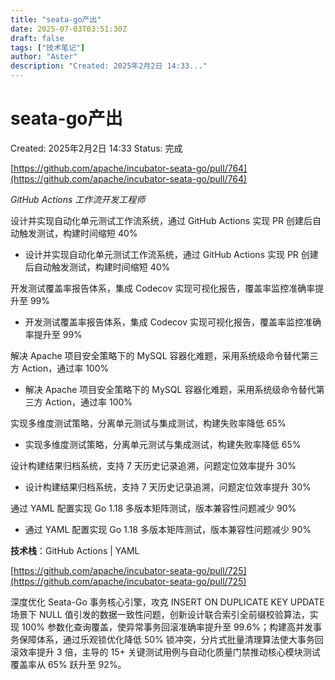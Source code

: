 ```yaml
---
title: "seata-go产出"
date: 2025-07-03T03:51:30Z
draft: false
tags: ["技术笔记"]
author: "Aster"
description: "Created: 2025年2月2日 14:33..."
---
```


# seata-go产出

Created: 2025年2月2日 14:33
Status: 完成

[https://github.com/apache/incubator-seata-go/pull/764](https://github.com/apache/incubator-seata-go/pull/764)

*GitHub Actions 工作流开发工程师*

设计并实现自动化单元测试工作流系统，通过 GitHub Actions 实现 PR 创建后自动触发测试，构建时间缩短 40%

- 设计并实现自动化单元测试工作流系统，通过 GitHub Actions 实现 PR 创建后自动触发测试，构建时间缩短 40%

开发测试覆盖率报告体系，集成 Codecov 实现可视化报告，覆盖率监控准确率提升至 99%

- 开发测试覆盖率报告体系，集成 Codecov 实现可视化报告，覆盖率监控准确率提升至 99%

解决 Apache 项目安全策略下的 MySQL 容器化难题，采用系统级命令替代第三方 Action，通过率 100%

- 解决 Apache 项目安全策略下的 MySQL 容器化难题，采用系统级命令替代第三方 Action，通过率 100%

实现多维度测试策略，分离单元测试与集成测试，构建失败率降低 65%

- 实现多维度测试策略，分离单元测试与集成测试，构建失败率降低 65%

设计构建结果归档系统，支持 7 天历史记录追溯，问题定位效率提升 30%

- 设计构建结果归档系统，支持 7 天历史记录追溯，问题定位效率提升 30%

通过 YAML 配置实现 Go 1.18 多版本矩阵测试，版本兼容性问题减少 90%

- 通过 YAML 配置实现 Go 1.18 多版本矩阵测试，版本兼容性问题减少 90%

**技术栈**：GitHub Actions | YAML

[https://github.com/apache/incubator-seata-go/pull/725](https://github.com/apache/incubator-seata-go/pull/725)

深度优化 Seata-Go 事务核心引擎，攻克 INSERT ON DUPLICATE KEY UPDATE 场景下 NULL 值引发的数据一致性问题，创新设计联合索引全前缀校验算法，实现 100% 参数化查询覆盖，使异常事务回滚准确率提升至 99.6%；构建高并发事务保障体系，通过乐观锁优化降低 50% 锁冲突，分片式批量清理算法使大事务回滚效率提升 3 倍，主导的 15+ 关键测试用例与自动化质量门禁推动核心模块测试覆盖率从 65% 跃升至 92%。
